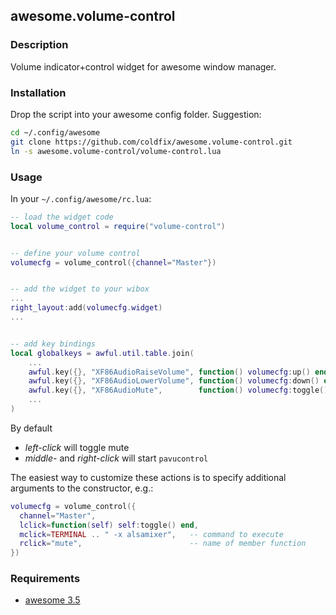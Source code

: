 ## awesome.volume-control

### Description

Volume indicator+control widget for awesome window manager.

### Installation

Drop the script into your awesome config folder. Suggestion:

```bash
cd ~/.config/awesome
git clone https://github.com/coldfix/awesome.volume-control.git
ln -s awesome.volume-control/volume-control.lua
```


### Usage

In your `~/.config/awesome/rc.lua`:

```lua
-- load the widget code
local volume_control = require("volume-control")


-- define your volume control
volumecfg = volume_control({channel="Master"})


-- add the widget to your wibox
...
right_layout:add(volumecfg.widget)
...


-- add key bindings
local globalkeys = awful.util.table.join(
    ...
    awful.key({}, "XF86AudioRaiseVolume", function() volumecfg:up() end),
    awful.key({}, "XF86AudioLowerVolume", function() volumecfg:down() end),
    awful.key({}, "XF86AudioMute",        function() volumecfg:toggle() end),
    ...
)
```

By default

- *left-click* will toggle mute
- *middle-* and *right-click* will start `pavucontrol`

The easiest way to customize these actions is to specify additional arguments
to the constructor, e.g.:

```lua
volumecfg = volume_control({
  channel="Master",
  lclick=function(self) self:toggle() end,
  mclick=TERMINAL .. " -x alsamixer",   -- command to execute
  rclick="mute",                        -- name of member function
})
```


### Requirements

* [awesome 3.5](http://awesome.naquadah.org/)
